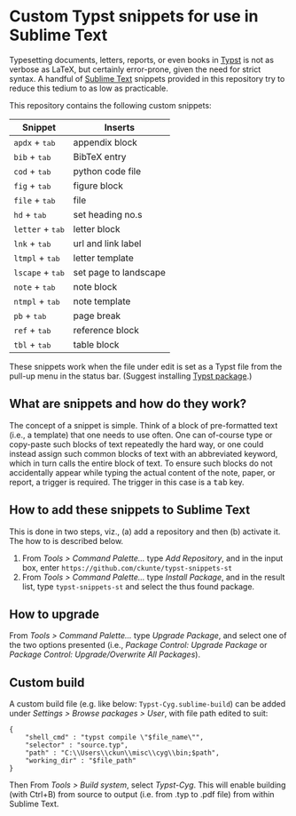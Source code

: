 # Custom Typst snippets for use in Sublime Text

Typesetting documents, letters, reports, or even books in [Typst] is not as verbose as LaTeX, but certainly error-prone, given the need for strict syntax. A handful of [Sublime Text][st] snippets provided in this repository try to reduce this tedium to as low as practicable.

This repository contains the following custom snippets:

| Snippet                   | Inserts                |
| ------------------------- | ---------------------- |
| `apdx` + <kbd>tab</kbd>   | appendix block         |
| `bib` + <kbd>tab</kbd>    | BibTeX entry           |
| `cod` + <kbd>tab</kbd>    | python code file       |
| `fig` + <kbd>tab</kbd>    | figure block           |
| `file` + <kbd>tab</kbd>   | file                   |
| `hd` + <kbd>tab</kbd>     | set heading no.s       |
| `letter` + <kbd>tab</kbd> | letter block           |
| `lnk` + <kbd>tab</kbd>    | url and link label     |
| `ltmpl` + <kbd>tab</kbd>  | letter template        |
| `lscape` + <kbd>tab</kbd> | set page to landscape  |
| `note` + <kbd>tab</kbd>   | note block             |
| `ntmpl` + <kbd>tab</kbd>  | note template          |
| `pb` + <kbd>tab</kbd>     | page break             |
| `ref` + <kbd>tab</kbd>    | reference block        |
| `tbl` + <kbd>tab</kbd>    | table block            |

These snippets work when the file under edit is set as a Typst file from the pull-up menu in the status bar. (Suggest installing [Typst package][tp].)

## What are snippets and how do they work?

The concept of a snippet is simple. Think of a block of pre-formatted text (i.e., a template) that one needs to use often. One can of-course type or copy-paste such blocks of text repeatedly the hard way, or one could instead assign such common blocks of text with an abbreviated keyword, which in turn calls the entire block of text. To ensure such blocks do not accidentally appear while typing the actual content of the note, paper, or report, a trigger is required. The trigger in this case is a <kbd>tab</kbd> key.

## How to add these snippets to Sublime Text

This is done in two steps, viz., (a) add a repository and then (b) activate it. The how to is described below.

1. From _Tools > Command Palette..._ type _Add Repository_, and in the input box, enter `https://github.com/ckunte/typst-snippets-st`
2. From _Tools > Command Palette..._ type _Install Package_, and in the result list, type `typst-snippets-st` and select the thus found package.

## How to upgrade 

From _Tools > Command Palette..._ type _Upgrade Package_, and select one of the two options presented (i.e., _Package Control: Upgrade Package_ or _Package Control: Upgrade/Overwrite All Packages_).

## Custom build

A custom build file (e.g. like below: `Typst-Cyg.sublime-build`) can be added under _Settings > Browse packages > User_, with file path edited to suit:

```
{
    "shell_cmd" : "typst compile \"$file_name\"",
    "selector" : "source.typ",
    "path" : "C:\\Users\\ckun\\misc\\cyg\\bin;$path",
    "working_dir" : "$file_path"
}
```
Then From _Tools > Build system_, select _Typst-Cyg_. This will enable building (with Ctrl+B) from source to output (i.e. from .typ to .pdf file) from within Sublime Text.

[Typst]: https://typst.app
[st]: https://www.sublimetext.com "Text editing done right."
[tp]: https://packagecontrol.io/packages/Typst